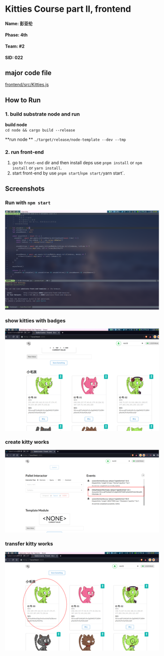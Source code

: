 # Kitties Course part II, frontend

#### Name: 彭亚伦
#### Phase: 4th
#### Team: #2
#### SID: 022

## major code file
[frontend/src/Kitties.js](https://github.com/Arstman/kitties-frontend/blob/main/frontend/src/Kitties.js)

## How to Run
### 1. build substrate node and run
**build node**  
`cd node && cargo build --release`

**run node **
`./target/release/node-template --dev --tmp`


### 2. run front-end
1. go to `front-end` dir and then install deps use `pnpm install` or `npm install` or `yarn install`.
2. start front-end by use `pnpm start`/`npm start/`yarn start`.


## Screenshots
### Run with `npm start`
![npm start](https://raw.githubusercontent.com/Arstman/kitties-frontend/main/screenshots/kitties-front-end-runing.png)



### show kitties with badges
![Create Kitty](https://raw.githubusercontent.com/Arstman/kitties-frontend/main/screenshots/kitties-front-end-runing-create.png)


### create kitty works
![Create Kitty](https://raw.githubusercontent.com/Arstman/kitties-frontend/main/screenshots/kitties-front-end-create-works.png)


### transfer kitty works
![after transfer](https://raw.githubusercontent.com/Arstman/kitties-frontend/main/screenshots/kitties-front-end-runing-after-transfer.png)
